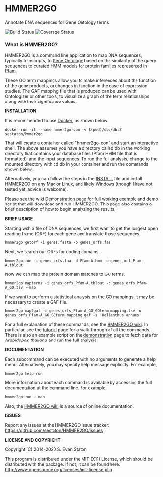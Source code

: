HMMER2GO
========

Annotate DNA sequences for Gene Ontology terms

[![Build Status](https://travis-ci.org/sestaton/HMMER2GO.svg?branch=master)](https://travis-ci.org/sestaton/HMMER2GO) [![Coverage Status](https://coveralls.io/repos/github/sestaton/HMMER2GO/badge.svg?branch=master)](https://coveralls.io/github/sestaton/HMMER2GO?branch=master)

### What is HMMER2GO?

HMMER2GO is a command line application to map DNA sequences, typically transcripts, to [Gene Ontology](http://geneontology.org/) based on the similarity of the query sequences to curated HMM models for protein families represented in [Pfam](http://pfam.xfam.org/).

These GO term mappings allow you to make inferences about the function of the gene products, or changes in function in the case of expression studies. The GAF mapping file that is produced can be used with Ontologizer or other tools, to visualize a graph of the term relationships along with their signifcance values.

**INSTALLATION**

It is recommended to use [Docker](https://www.docker.com), as shown below:

    docker run -it --name hmmer2go-con -v $(pwd)/db:/db:Z sestaton/hmmer2go

That will create a container called "hmmer2go-con" and start an interactive shell. The above assumes you have a directory called db in the working directory that contains your database files (Pfam HMM file that is formatted), and the input sequences. To run the full analysis, change to the mounted directory with cd db in your container and run the commands shown below.

Alternatively, you can follow the steps in the [INSTALL](https://github.com/sestaton/HMMER2GO/blob/master/INSTALL.md) file and install HMMER2GO on any Mac or Linux, and likely Windows (though I have not tested yet, advice is welcome).

Please see the wiki [Demonstration](https://github.com/sestaton/HMMER2GO/wiki/Demonstraton) page for full working example and demo script that will download and run HMMER2GO. This page also contains a brief description of how to begin analyzing the results.

**BRIEF USAGE**

Starting with a file of DNA sequences, we first want to get the longest open reading frame (ORF) for each gene and translate those sequences.

    hmmer2go getorf -i genes.fasta -o genes_orfs.faa

Next, we search our ORFs for coding domains. 

    hmmer2go run -i genes_orfs.faa -d Pfam-A.hmm -o genes_orf_Pfam-A.tblout

Now we can map the protein domain matches to GO terms.

    hmmer2go mapterms -i genes_orfs_Pfam-A.tblout -o genes_orfs_Pfam-A_GO.tsv --map

If we want to perform a statistical analysis on the GO mappings, it may be necessary to create a GAF file.

    hmmer2go map2gaf -i genes_orfs_Pfam-A_GO_GOterm_mapping.tsv -o genes_orfs_Pfam-A_GO_GOterm_mapping.gaf -s 'Helianthus annuus'

For a full explanation of these commands, see the [HMMER2GO wiki](https://github.com/sestaton/HMMER2GO/wiki). In particular, see the [tutorial](https://github.com/sestaton/HMMER2GO/wiki/Tutorial) page for a walk-through of all the commands. There is also an example script on the [demonstration](https://github.com/sestaton/HMMER2GO/wiki/Demonstraton) page to fetch data for _Arabidopsis thaliana_ and run the full analysis.

**DOCUMENTATION**

Each subcommand can be executed with no arguments to generate a help menu. Alternatively, you may specify help message explicitly. For example,

    hmmer2go help run

More information about each command is available by accessing the full documentation at the command line. For example,

    hmmer2go run --man

Also, the [HMMER2GO wiki](https://github.com/sestaton/HMMER2GO/wiki) is a source of online documentation.

**ISSUES**

Report any issues at the HMMER2GO issue tracker: https://github.com/sestaton/HMMER2GO/issues

**LICENSE AND COPYRIGHT**

Copyright (C) 2014-2020 S. Evan Staton

This program is distributed under the MIT (X11) License, which should be distributed with the package. 
If not, it can be found here: http://www.opensource.org/licenses/mit-license.php